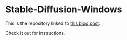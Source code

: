 # Stable-Diffusion-Windows

This is the repository linked to [this blog post](https://lilian-boulard.notion.site/Self-host-Stable-Diffusion-on-Windows-31f7c407d2bd47d4b5ff389406dc27a3).

Check it out for instructions.
